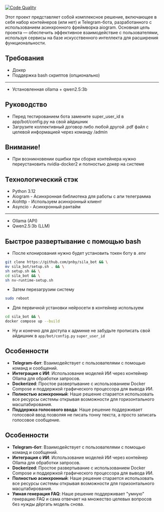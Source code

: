 <!-- CODE_QUALITY_BADGE -->
[![Code Quality](https://img.shields.io/badge/Code%20Quality-Errors%200%20Warnings%200-brightgreen)](#code-quality-results)


Этот проект представляет собой комплексное решение, включающее в себя набор контейнеров (или нет) и Telegram-бота, разработанного с использованием асинхронного фреймворка aiogram. Основная цель проекта — обеспечить эффективное взаимодействие с пользователями, используя сервисы на базе искусственного интеллекта для расширения функциональности.

## Требования
- Докер
- Поддержка bash скриптов (опционально)
- - - 
- Установленная ollama + qwen2.5:3b

## Руководство
- Перед тестированием бота замените super_user_id в app/bot/config.py на свой айдишник
- Загрузите коллективный договор либо любой другой .pdf файл с целевой информацией через команду /admin

## Внимание!
- При возникновении ошибки при сборке контейнера нужно переустановить nvidia-docker2 и полностью докер на системе

## Технологический стэк
- Python 3.12
- Aiogram - Асинхронная библиотека для работы с апи телеграмма
- Aiohttp - Используем асинхронный клиент
- Asyncio - Асинхронный рантайм
- - -
- Ollama (API)
- Qwen2.5:3b (LLM)


## Быстрое развертывание с помощью bash
- После клонирования нужно будет установить токен боту в .env
```bash
git clone https://github.com/pnby/sila_bot && \
mv sila_bot/setup.sh . && \
sh setup.sh && \
cd sila_bot && \
sh nv-runtime-setup.sh
```
- Затем перезагрузим систему
```bash
sudo reboot
```
- Для первичной установки нейросети в контейнер используем
```bash
cd sila_bot && \
docker compose up --build
```
- Ну и конечно для доступа к админке не забудьте прописать свой айдишник в `app/bot/config.py` `super_user_id`


## Особенности
- **Telegram-бот**: Взаимодействует с пользователями с помощью команд и сообщений.
- **Интеграция с ИИ**: Использование моделей ИИ через контейнер Ollama для обработки запросов.
- **Dockerized**: Простое развертывание с использованием Docker Compose и поддержкой графического процессора для вывода ИИ.
- **Полностью асинхронный**: Наше решение старается использовать все ресурсы системы открывая возможности для горизонтального масштабирования.
- **Поддержка голосового ввода**: Наше решение поддерживает голосовой ввод позволяя не писать тонну текста, а просто записать голосовое сообщение.


## Особенности
- **Telegram-бот**: Взаимодействует с пользователями с помощью команд и сообщений.
- **Интеграция с ИИ**: Использование моделей ИИ через контейнер Ollama для обработки запросов.
- **Dockerized**: Простое развертывание с использованием Docker Compose и поддержкой графического процессора для вывода ИИ.
- **Полностью асинхронный**: Наше решение старается использовать все ресурсы системы открывая возможности для горизонтального масштабирования.
- **Умная генерация FAQ**: Наше решение поддерживает "умную" генерацию FAQ и сама отвечает на множество целевых вопросов без нужды дёргать модель снова.
